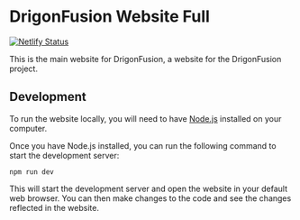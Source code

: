 # DrigonFusion Website Full

[![Netlify Status](https://api.netlify.com/api/v1/badges/51961fd8-3f6c-4f6f-bbb4-ef9da4deff3a/deploy-status)](https://app.netlify.com/sites/drigonfusion/deploys)

This is the main website for DrigonFusion, a website for the DrigonFusion project.

## Development

To run the website locally, you will need to have [Node.js](https://nodejs.org/) installed on your computer.

Once you have Node.js installed, you can run the following command to start the development server:

```
npm run dev
```

This will start the development server and open the website in your default web browser. You can then make changes to the code and see the changes reflected in the website.